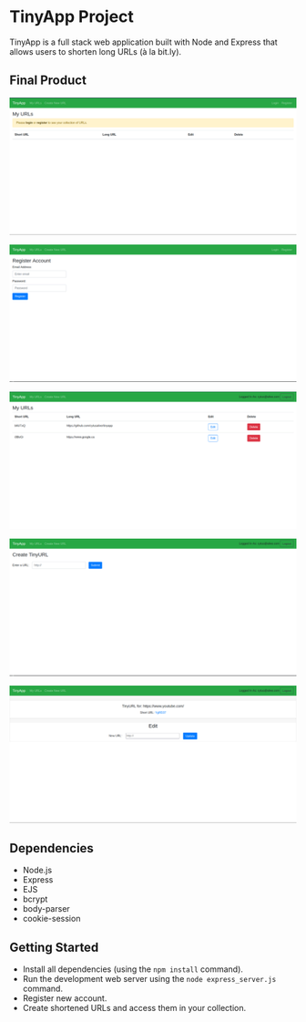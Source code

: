 # TinyApp Project

TinyApp is a full stack web application built with Node and Express that allows users to shorten long URLs (à la bit.ly).

## Final Product

!["Screenshot of URLs page before login"](https://github.com/cytusalive/tinyapp/blob/master/docs/My%20URLs%20before%20logging%20in.png)

!["Screenshot of registration page"](https://github.com/cytusalive/tinyapp/blob/master/docs/Registration%20page.png)

!["Screenshot of URLs page after login"](https://github.com/cytusalive/tinyapp/blob/master/docs/My%20URLs%20collection%20page.png)

!["Screenshot of new TinyURL page"](https://github.com/cytusalive/tinyapp/blob/master/docs/Create%20shotened%20URL%20page.png)

!["Screenshot of viewing a tiny URL"](https://github.com/cytusalive/tinyapp/blob/master/docs/Shorted%20URL%20page.png)

## Dependencies

- Node.js
- Express
- EJS
- bcrypt
- body-parser
- cookie-session

## Getting Started

- Install all dependencies (using the `npm install` command).
- Run the development web server using the `node express_server.js` command.
- Register new account.
- Create shortened URLs and access them in your collection.